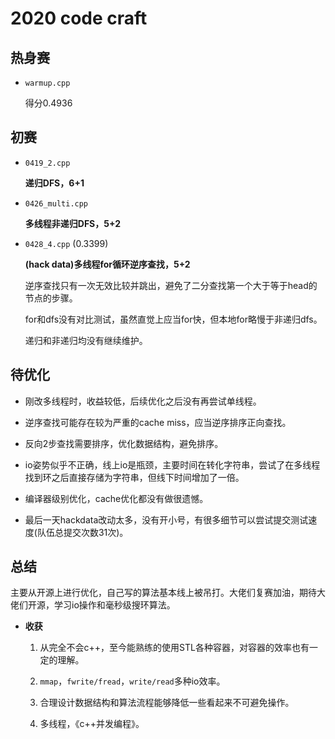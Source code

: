 # 2020 code craft
## 热身赛

- `warmup.cpp` 

    得分0.4936

## 初赛

- `0419_2.cpp`

    **递归DFS，6+1**

- `0426_multi.cpp`

    **多线程非递归DFS，5+2**

- `0428_4.cpp` (0.3399)

    **(hack data)多线程for循环逆序查找，5+2**

    逆序查找只有一次无效比较并跳出，避免了二分查找第一个大于等于head的节点的步骤。

    for和dfs没有对比测试，虽然直觉上应当for快，但本地for略慢于非递归dfs。

    递归和非递归均没有继续维护。

## 待优化

- 刚改多线程时，收益较低，后续优化之后没有再尝试单线程。

- 逆序查找可能存在较为严重的cache miss，应当逆序排序正向查找。

- 反向2步查找需要排序，优化数据结构，避免排序。

- io姿势似乎不正确，线上io是瓶颈，主要时间在转化字符串，尝试了在多线程找到环之后直接存储为字符串，但线下时间增加了一倍。

- 编译器级别优化，cache优化都没有做很遗憾。

- 最后一天hackdata改动太多，没有开小号，有很多细节可以尝试提交测试速度(队伍总提交次数31次)。

## 总结

主要从开源上进行优化，自己写的算法基本线上被吊打。大佬们复赛加油，期待大佬们开源，学习io操作和毫秒级搜环算法。

- **收获**

    1. 从完全不会c++，至今能熟练的使用STL各种容器，对容器的效率也有一定的理解。

    2. `mmap`，`fwrite/fread`，`write/read`多种io效率。

    3. 合理设计数据结构和算法流程能够降低一些看起来不可避免操作。

    4. 多线程，《c++并发编程》。